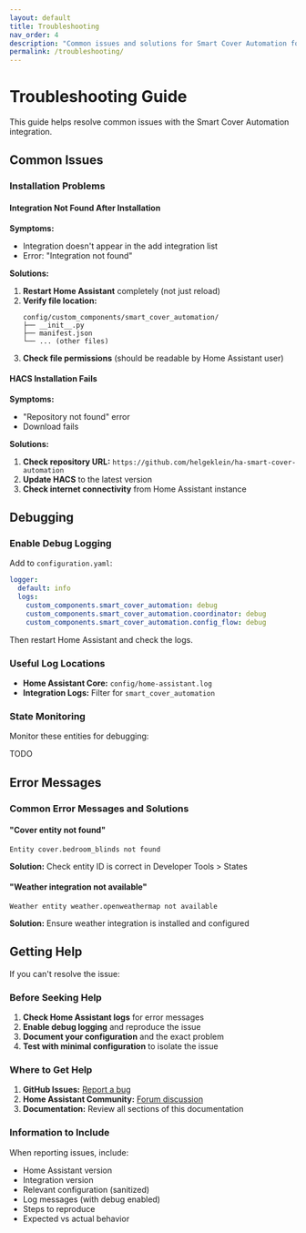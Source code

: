 ```yaml
---
layout: default
title: Troubleshooting
nav_order: 4
description: "Common issues and solutions for Smart Cover Automation for Home Assistant."
permalink: /troubleshooting/
---
```


# Troubleshooting Guide

This guide helps resolve common issues with the Smart Cover Automation integration.

## Common Issues

### Installation Problems

#### Integration Not Found After Installation

**Symptoms:**

- Integration doesn't appear in the add integration list
- Error: "Integration not found"

**Solutions:**

1. **Restart Home Assistant** completely (not just reload)
2. **Verify file location:**
   ```
   config/custom_components/smart_cover_automation/
   ├── __init__.py
   ├── manifest.json
   └── ... (other files)
   ```
3. **Check file permissions** (should be readable by Home Assistant user)

#### HACS Installation Fails

**Symptoms:**

- "Repository not found" error
- Download fails

**Solutions:**

1. **Check repository URL:** `https://github.com/helgeklein/ha-smart-cover-automation`
2. **Update HACS** to the latest version
3. **Check internet connectivity** from Home Assistant instance

## Debugging

### Enable Debug Logging

Add to `configuration.yaml`:

```yaml
logger:
  default: info
  logs:
    custom_components.smart_cover_automation: debug
    custom_components.smart_cover_automation.coordinator: debug
    custom_components.smart_cover_automation.config_flow: debug
```

Then restart Home Assistant and check the logs.

### Useful Log Locations

- **Home Assistant Core:** `config/home-assistant.log`
- **Integration Logs:** Filter for `smart_cover_automation`

### State Monitoring

Monitor these entities for debugging:

TODO

## Error Messages

### Common Error Messages and Solutions

#### "Cover entity not found"
```
Entity cover.bedroom_blinds not found
```
**Solution:** Check entity ID is correct in Developer Tools > States

#### "Weather integration not available"
```
Weather entity weather.openweathermap not available
```
**Solution:** Ensure weather integration is installed and configured

## Getting Help

If you can't resolve the issue:

### Before Seeking Help

1. **Check Home Assistant logs** for error messages
2. **Enable debug logging** and reproduce the issue
3. **Document your configuration** and the exact problem
4. **Test with minimal configuration** to isolate the issue

### Where to Get Help

1. **GitHub Issues:** [Report a bug](https://github.com/helgeklein/ha-smart-cover-automation/issues)
2. **Home Assistant Community:** [Forum discussion](https://community.home-assistant.io/)
3. **Documentation:** Review all sections of this documentation

### Information to Include

When reporting issues, include:

- Home Assistant version
- Integration version
- Relevant configuration (sanitized)
- Log messages (with debug enabled)
- Steps to reproduce
- Expected vs actual behavior

